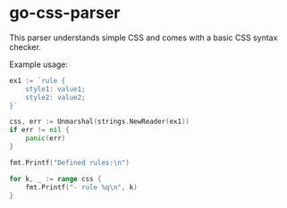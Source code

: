 # go-css-parser

This parser understands simple CSS and comes with a basic CSS syntax checker.

Example usage:

```go
ex1 := `rule {
	style1: value1;
	style2: value2;
}`

css, err := Unmarshal(strings.NewReader(ex1))
if err != nil {
	panic(err)
}

fmt.Printf("Defined rules:\n")

for k, _ := range css {
	fmt.Printf("- rule %q\n", k)
}
```
